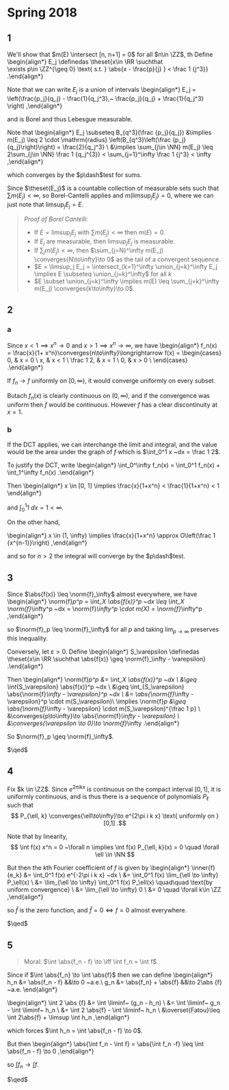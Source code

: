 # Spring 2018

## 1

We'll show that $m(E) \intersect [n, n+1] = 0$ for all $n\in \ZZ$, th
Define
\begin{align*}
E_j \definedas \theset{x\in \RR \suchthat \
\exists p\in \ZZ^{\geq 0} \text{ s.t. } \abs{x - \frac{p}{j} } < \frac 1 {j^3}} 
.\end{align*}

Note that we can write $E_j$ is a union of intervals
\begin{align*}
E_j = \left(\frac{p_j}{q_j} - \frac{1}{q_j^3},~ \frac{p_j}{q_j} + \frac{1}{q_j^3} \right)
,\end{align*}

and is Borel and thus Lebesgue measurable.

Note that 
\begin{align*}
E_j \subseteq B_{q^3}(\frac {p_j}{q_j})
&\implies 
m(E_j) \leq 2 \cdot \mathrm{radius} \left(B_{q^3}\left(\frac {p_j}{q_j}\right)\right) = \frac{2}{q_j^3} \\
&\implies \sum_{j\in \NN} m(E_j) \leq 2\sum_{j\in \NN} \frac 1 {q_j^{3}} < \sum_{j=1}^\infty \frac 1 {j^3} < \infty
,\end{align*}

which converges by the $p\dash$test for sums.

Since $\theset{E_j}$ is a countable collection of measurable sets such that $\sum m(E_j) < \infty$, so Borel-Cantelli applies and $m(\limsup_j E_j) = 0$, where we can just note that $\limsup_j E_j = E$.

> *Proof of Borel Cantelli:*
> 
> - If $E = \limsup_j E_j$ with $\sum m(E_j) < \infty$ then $m(E) = 0$.
> - If $E_j$ are measurable, then $\limsup_j E_j$ is measurable.
> - If $\sum_j m(E_j) < \infty$, then $\sum_{j=N}^\infty m(E_j) \converges{N\to\infty}\to 0$ as the tail of a convergent sequence.
> - $E = \limsup_j E_j = \intersect_{k=1}^\infty \union_{j=k}^\infty E_j \implies E \subseteq \union_{j=k}^\infty$ for all $k$
> - $E \subset \union_{j=k}^\infty \implies m(E) \leq \sum_{j=k}^\infty m(E_j) \converges{k\to\infty}\to 0$.


## 2

### a

Since $x < 1 \implies x^n \to 0$ and $x>1 \implies x^n \to \infty$, we have
\begin{align*}
f_n(x) = \frac{x}{1+ x^n}\converges{n\to\infty}\longrightarrow
f(x) = \begin{cases}
0, & x = 0 \\
x, & x < 1 \\
\frac 1 2, & x = 1 \\
0, & x > 0 \\
\end{cases}
.\end{align*}

If $f_n \to f$ uniformly on $[0, \infty)$, it would converge uniformly on every subset.

Butach $f_n(x)$ is clearly continuous on $(0, \infty)$, and if the convergence was uniform then $f$ would be continuous. 
However $f$ has a clear discontinuity at $x=1$.

### b

If the DCT applies, we can interchange the limit and integral, and the value would be the area under the graph of $f$ which is $\int_0^1 x ~dx = \frac 1 2$.

To justify the DCT, write 
\begin{align*}
\int_0^\infty f_n(x)
= \int_0^1 f_n(x) + \int_1^\infty f_n(x)
.\end{align*}

Then
\begin{align*}
x \in [0, 1] \implies \frac{x}{1+x^n} < \frac{1}{1+x^n} < 1
\end{align*}

and $\int_0^1 1 ~dx = 1 < \infty$.

On the other hand,

\begin{align*}
x \in (1, \infty) \implies \frac{x}{1+x^n} \approx O\left(\frac 1 {x^{n-1}}\right)
,\end{align*}

and so for $n > 2$ the integral will converge by the $p\dash$test.

## 3

Since $\abs{f(x)} \leq \norm{f}_\infty$ almost everywhere, we have
\begin{align*}
\norm{f}_p^p = \int_X \abs{f(x)}^p ~dx \leq \int_X \norm{f}_\infty^p ~dx = \norm{f}_\infty^p \cdot m(X) = \norm{f}_\infty^p
,\end{align*}

so $\norm{f}_p \leq \norm{f}_\infty$ for all $p$ and taking $\lim_{p\to\infty}$ preserves this inequality.

Conversely, let $\varepsilon > 0$.
Define 
\begin{align*}
S_\varepsilon \definedas \theset{x\in \RR \suchthat \abs{f(x)} \geq \norm{f}_\infty - \varepsilon}
.\end{align*}


Then
\begin{align*}
\norm{f}_p^p 
&= \int_X \abs{f(x)}^p ~dx \\
&\geq \int_{S_\varepsilon} \abs{f(x)}^p ~dx \\
&\geq \int_{S_\varepsilon} \abs{\norm{f}_\infty - \varepsilon}^p ~dx \\
&= \abs{\norm{f}_\infty - \varepsilon}^p \cdot m(S_\varepsilon)\\
\implies \norm{f}_p &\geq \abs{\norm{f}_\infty - \varepsilon} \cdot m(S_\varepsilon)^{\frac 1 p} \\
&\converges{p\to\infty}\to \abs{\norm{f}_\infty - \varepsilon} \\ 
&\converges{\varepsilon \to 0}\to \norm{f}_\infty
.\end{align*}

So $\norm{f}_p \geq \norm{f}_\infty$.

$\qed$

## 4

Fix $k \in \ZZ$.
Since $e^{2\pi i k x}$ is continuous on the compact interval $[0, 1]$, it is uniformly continuous, and is thus there is a sequence of polynomials $P_\ell$ such that 
$$
P_{\ell, k} \converges{\ell\to\infty}\to e^{2\pi i k x} \text{ uniformly on } [0,1]
.$$

Note that by linearity,
$$
\int f(x) x^n = 0 ~\forall n \implies \int f(x) P_{\ell, k}(x) = 0
\quad \forall \ell \in \NN
$$


But then the $k$th Fourier coefficient of $f$ is given by
\begin{align*}
\inner{f}{e_k} 
&= \int_0^1 f(x) e^{-2\pi i k x} ~dx \\
&= \int_0^1 f(x) \lim_{\ell \to \infty} P_\ell(x) \\
&= \lim_{\ell \to \infty}  \int_0^1 f(x) P_\ell(x) \quad\quad \text{by uniform convergence} \\
&= \lim_{\ell \to \infty} 0 \\
&= 0 \quad \forall k\in \ZZ
,\end{align*}

so $\hat f$ is the zero function, and $\hat f = 0 \iff f = 0$ almost everywhere.

$\qed$

## 5

> Moral: $\int \abs{f_n - f} \to \iff \int f_n = \int f$.

Since if $\int \abs{f_n} \to \int \abs{f}$ then we can define
\begin{align*}
h_n &= \abs{f_n - f} &&\to 0 ~a.e.\\
g_n &= \abs{f_n} + \abs{f} &&\to 2\abs {f} ~a.e.
\end{align*}


\begin{align*}
\int 2 \abs {f} 
&= \int \liminf~ (g_n - h_n) \\
&= \int \liminf~ g_n - \int \liminf~ h_n \\
&= \int 2 \abs{f} - \int \liminf~ h_n \\
&\overset{Fatou}\leq \int 2\abs{f} + \limsup \int h_n
,\end{align*}

which forces $\int h_n = \int \abs{f_n - f} \to 0$.

But then 
\begin{align*}
\abs{\int f_n - \int f}
= \abs{\int f_n -f} 
\leq \int \abs{f_n - f} \to 0
,\end{align*}

so $\int f_n \to \int f$.

$\qed$
